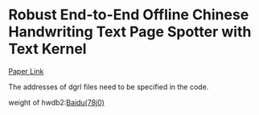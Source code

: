 # Robust End-to-End Offline Chinese Handwriting Text Page Spotter with Text Kernel
[Paper Link](https://arxiv.org/pdf/2107.01547.pdf)

The addresses of dgrl files  need to be specified in the code.

weight of hwdb2:[Baidu(78j0)](https://pan.baidu.com/s/1RhLz2gNZK_bApd4qAS5BPQ)
